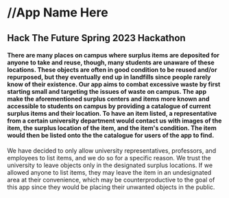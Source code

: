# //App Name Here
## Hack The Future Spring 2023 Hackathon

#### There are many places on campus where surplus items are deposited for anyone to take and reuse, though, many students are unaware of these locations. These objects are often in good condition to be reused and/or repurposed, but they eventually end up in landfills since people rarely know of their existence. Our app aims to combat excessive waste by first starting small and targeting the issues of waste on campus. The app make the aforementioned surplus centers and items more known and accessible to students on campus by providing a catalogue of current surplus items and their location. To have an item listed, a representative from a certain university department would contact us with images of the item, the surplus location of the item, and the item's condition. The item would then be listed onto the the catalogue for users of the app to find.


We have decided to only allow university representatives, professors, and employees to list items, and we do so for a specific reason. We trust the university to leave objects only in the designated surplus locations. If we allowed anyone to list items, they may leave the item in an undesignated area at their convenience, which may be counterproductive to the goal of this app since they would be placing their unwanted objects in the public. 
